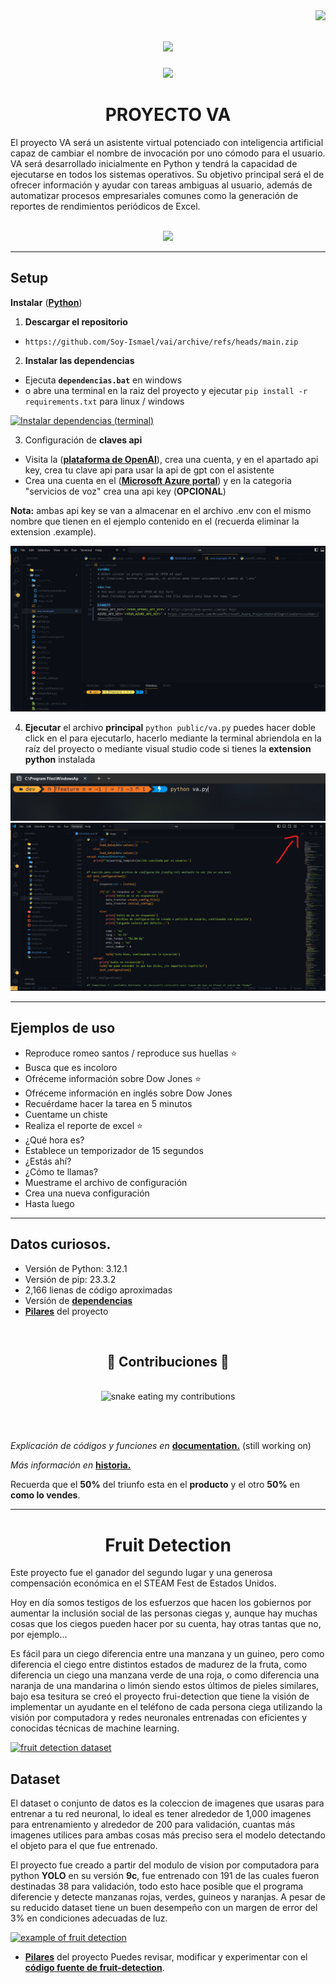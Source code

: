 <img align="right" src="https://visitor-badge.laobi.icu/badge?page_id=Soy-Ismael.Soy-Ismael" />

<h1 align="center">
    <img src="https://readme-typing-svg.herokuapp.com/?font=Righteous&size=35&center=true&vCenter=true&width=500&height=70&duration=5000&lines=¡Hola+a+todos!+👋;+¡Somos+informática+de+6to!+😊;+¡Promoción+2023-2024!🔥" />
</h1>
<div align="center"> 
  <a href="https://www.instagram.com/informaticade_6to?igsh=MjJycm12bXZpbjk4">
    <img src="https://img.shields.io/badge/Instagram-333333?style=for-the-badge&logo=instagram&logoColor=red" />
  </a>
</div>


<h1 align="center">PROYECTO VA</h1>

El proyecto VA será un asistente virtual potenciado con inteligencia artificial capaz de cambiar el nombre de invocación por uno cómodo para el usuario. VA será desarrollado inicialmente en Python y tendrá la capacidad de ejecutarse en todos los sistemas operativos. Su objetivo principal será el de ofrecer información y ayudar con tareas ambiguas al usuario, además de automatizar procesos empresariales comunes como la generación de reportes de rendimientos periódicos de Excel.

<!-- *** -->

<!-- ## Consideraciones Técnicas
([**Curso de Python**](https://youtu.be/nKPbfIU442g?si=MVQuPnEONV21Q0fM))   
([**Curso de GIT**](https://youtu.be/3GymExBkKjE?si=LCoZB_32ZzKhNZD5))  
([**Curso de Python (opcional)**](https://www.youtube.com/playlist?list=PLJ7sTTLrIA6m2bGromPVNC52slexHVJfe))   
([**Curso de GIT (opcional)**](https://youtu.be/VdGzPZ31ts8?si=Y8XVWMdyve40dQ8G))   


[![Curso de git y GitHub desde 0](https://img.youtube.com/vi/3GymExBkKjE/maxresdefault.jpg "Curso de git y github desde cero")](https://youtu.be/3GymExBkKjE?si=rHF7tfVCrc3IHw0i) -->

<div align="center">
    <br>
    <img src="https://skillicons.dev/icons?i=vscode,github,git,python" />
    <!-- <img src="https://skillicons.dev/icons?i=nodejs,javascript,firebase,mysql" /><br> -->
    <br>
</div>

<!-- ### Configuración del repositorio en local
Deben ejecutar los siguientes comandos:

#### Se ejecuta una vez

* ``git init``
* ``git remote add origin url_repositorio`` [repositorio](https://github.com/Soy-Ismael/vai.git)
* ``git config --global user.name nombre_de_github``
* ``git config --global user.email email_de_github``
* ``git branch -M nombre_rama``
* ``git pull `` [url_repositorio](https://github.com/Soy-Ismael/vai.git) ``nombre_rama``
* ``git branch --set-upstream-to=origin/main nombre_rama``

#### Para descargar cambios

* ``git pull``

#### Para subir cambios

* ``git add .``
* ``git commit -m "comentario descriptivo"``
* ``git push``

**Nota:** Una vez vistos los videos deben enviarme un mensaje con su correo electrónico

**Nota:** Los comentarios deben describir el cambio realizado que se va a subir -->

<!-- *** -->

<!-- ## Variables de entorno
Para ejecutar este proyecto, deberá agregar las siguientes variables de entorno a su archivo .env

`OPENAI_API_KEY` -->

***

## Setup
<!-- **Instalar** ([**git**](https://git-scm.com/downloads))    -->
**Instalar** ([**Python**](https://www.python.org/downloads/))   
<!-- 1. ``git clone https://github.com/Soy-Ismael/vai.git`` -->
<!-- 1. **Instalar** las dependencias ejecutando **dependencias.bat** en windows  -->
1. **Descargar el repositorio**
  - ```https://github.com/Soy-Ismael/vai/archive/refs/heads/main.zip```
2. **Instalar las dependencias**
  - Ejecuta **```dependencias.bat```** en windows
  - o abre una terminal en la raiz del proyecto y ejecutar ```pip install -r requirements.txt``` para linux / windows

  [![Instalar dependencias (terminal)](assets/install-dependences.gif "Instalar dependencias (terminal)")](requirements.txt)


3. Configuración de **claves api**
  * Visita la ([**plataforma de OpenAI**](https://platform.openai.com/api-keys)), crea una cuenta, y en el apartado api key, crea tu clave api para usar la api de gpt con el asistente
  * Crea una cuenta en el ([**Microsoft Azure portal**](https://portal.azure.com/#view/Microsoft_Azure_ProjectOxford/CognitiveServicesHub/~/SpeechServices)) y en la categoria "servicios de voz" crea una api key (**OPCIONAL**)
  
  **Nota:** ambas api key se van a almacenar en el archivo .env con el mismo nombre que tienen en el ejemplo contenido en el (recuerda eliminar la extension .example).

  [![Ejemplo de configuración de archivo .env](assets/ejemplo_api_key.png "Ejemplo de configuración de archivo .env")](dev/.env.example)

4. **Ejecutar** el archivo **principal** ```python public/va.py``` puedes hacer doble click en el para ejecutarlo, hacerlo mediante la terminal abriendola en la raíz del proyecto o mediante visual studio code si tienes la **extension python** instalada

[![Ejecutar archivo](assets/execute.png "Ejecutar archivo")](public/va.py)
[![Ejecutar archivo desde visual studio code](assets/execute_fromvsc.png "Ejecutar archivo")](public/va.py)


***

## Ejemplos de uso
* Reproduce romeo santos / reproduce sus huellas ⭐
* Busca que es incoloro
* Ofréceme información sobre Dow Jones ⭐
* Ofréceme información en inglés sobre Dow Jones
* Recuérdame hacer la tarea en 5 minutos
* Cuentame un chiste
* Realiza el reporte de excel ⭐
* ¿Qué hora es?
* Establece un temporizador de 15 segundos
* ¿Estás ahí?
* ¿Cómo te llamas?
* Muestrame el archivo de configuración
* Crea una nueva configuración
* Hasta luego
<!-- * Envía "cómo estás" a Daniel (en desarrollo) ⭐ -->
<!-- * Qué dia fue hace 2 años -->

<!-- ## Dependencias / Módulos
### En Windows
* Ejecutar archivo dependencias.bat

### En Linux / macOS / Windows
* Ejecutar requirements.txt
``pip install -r requirements.txt`` -->

<!-- *** -->

<!-- ## Análisis de capacidades

### Hasta el momento el asistente es capaz de:
**1.0**
- [x] Reproducir contenido en YouTube
- [x] Buscar información en Google
- [x] Resumir artículos de Wikipedia en inglés
- [x] Enviar mensajes por WhatsApp web
- [x] Responder con la hora actual a petición
- [x] Emitir sonido cuando se pueda hablar
- [x] Imprimir frase "PROMOCIÓN 2023-2024" en la terminal al ejecutar
- [x] Colorear de verde el texto "escuchando..." de verde en la terminal
- [x] Resumir artículos de Wikipedia en español
- [x] Añadir texto "Usuario:" y "nombre_asistente:" antes del mensaje en terminal
- [x] Responder únicamente cuando se mencione el nombre
- [x] Almacenar la variable de nombre de un archivo local
- [x] Crear una palabra clave para saber si el asistente está a la escucha
- [x] Preguntas si el usuario quiere formato de 12 o 24 horas en el asistente de configuración
- [x] Revisar porque al mostrar el banner "PROM2023-2024" lanza una advertencia
- [x] Crear archivo para almacenar contactos con sus números
- [x] Preguntar al usuario qué voz de pyttsx3 desea en función de las disponibles (controlar excepción)
- [x] Tomar datos del archivo **config.txt**
- [x] Utilizar modelo de IA y/o IA generativa
- [x] Revisar porque la función "check_internet_connection" no funciona (data_transfer)
- [x] Mejorar forma en la que se crea archivo config.txt (regular expressions)
- [x] Optimizar archivo de readfile.py (se mejoró en "data_transfer.py")


### Funciones en desarrollo o por desarrollar
**RECUERDEN OPTIMIZAR AL MÁXIMO UTILIZANDO LA MENOR CANTIDAD DE MÓDULOS SIEMPRE.**
**RECUERDEN AÑADIR COMENTARIOS DE TODO LO QUE VAYAN HACIENDO.**

**2.0**

**Adamarie**
- [ ] Hacer que el asistente pueda ofrecer la temperatura y tiempo climático
- [ ] Crear comando para apagar el computador (quizás ejecutando un archivo .bat con los comandos correctos desde Python)
- [ ] Reproducir contenido en plataformas distintas a YouTube (Spotify)

**Xaviel**
- [ ] Hacer que el audio resultado de OpenAI tts-1 se reproduzca de inmediato (no crear archivo de audio)
- [x] Implementar reconocimiento de voz con Whisper
- [x] Establecer recordatorios

**Elianny**
- [ ] Reparar envío de mensajes por WhatsApp con pywhatkit
- [ ] Hacer que el envío de mensaje por WhatsApp sea asíncrono
- [ ] Desarrollar módulo capaz de importar todos los contactos al archivo contacts.txt en el formato aceptado

**Jairon**
- [ ] Preguntar a usuario si quiere usar pywhatkit.send() (ver anotaciones)
- [ ] Optimizar funciones de archivo data_transfer.py
- [ ] Realizar conteo de suscriptores de un youtuber
- [ ] Reproducir música en segundo plano (no abrir pestaña de navegador)

**Jared**
- [ ] Desarrollo de interfaz gráfica

**Nayeli**
- [ ] Recordar peticiones anteriores para charla amena (IA)
- [ ] Realizar operaciones matemáticas básicas a petición
- [ ] Eliminar todo el texto anterior a la palabra clave donde sea necesario (.slice() tal vez / expresiones regulares)

**Raysa**
- [ ] Guardar en un archivo **log.txt** el historial de peticiones y respuestas 

**Ismael**
- [x] Capacidad de temporizador
- [x] Mantenerse escuchando siempre (while True:)
- [x] Desarrollo de módulo para tts con red neuronal de Microsoft
- [x] Decir que día fue hace x cantidad de días (datetime.now / datetime.delta())
- [x] Realizar reporte de hoja de Excel
- [ ] Hacer que el temporizador sea asíncrono

***

## Anotaciones
* Si el usuario quiere utilizar pywhatkit.send() (enviar mensajes mediante WhatsApp web) entonces esto se debe guardar en el archivo de config.txt, si su respuesta es sí, entonces debe crear un archivo contacts.txt con el formato clave:valor con el número de teléfono de todas las personas que el usuario desee (como se muestra en contacts.example.txt), si su respuesta es no entonces se guarda esta información en config.txt y no se realiza nada más.
* El archivo **log.txt** debe estar **oculto** en un principio y se mostrará a **petición de usuario**, esto por un comando de voz o bien por un botón mediante una posible interfaz gráfica.
* El archivo **PyWhatKit_DB.txt** con los logs de envíos de mensajes por WhatsApp debe estar **oculto siempre**.
* El archivo local en el que se almacena la variable de nombre puede ser uno llamado **config.txt** y que esté oculto al usuario.
* La palabra clave para verificar si el asistente está a la escucha puede ser "¿Estás ahí?", y el asistente responde si escucha y si no responde es porque no escucha.
* Se debe crear un archivo en formato clave valor con el nombre del contacto y su número de teléfono para enviar mensajes de WhatsApp mediante WhatsApp web con la utilidad pywhatkit.send()
* Antes de cada mensaje se debe añadir el rol de quien propone dicho mensaje, antes del mensaje del usuario debe aparecer el texto "Usuario: ..." y antes del mensaje del asistente "nombre_asistente: ..."
* El archivo **config.txt** va a contener informaciones para la configuración del asistente y se ejecutará la primera vez que se ejecute el software, para saber cuando se ejecuta por primera vez podemos preguntar con Python "¿el archivo config.txt existe?", si no existe es la primera vez que se ejecuta, se crea el archivo con los siguientes datos:
    1. Nombre del asistente
    2. Formato de fecha preferido
    3. Idioma para la conversión del audio de entrada
    4. Voz del asistente
    5. Rol o postura del asistente
* Es necesario optimizar el programa para que corra más rápidamente, para esto podemos utilizar la menor cantidad de módulos posibles y, en lugar de importar todo un módulo, solo importar las funciones o propiedades que necesitamos de un módulo.

**NOTA:** Importar un mismo módulo en 2 archivos distintos no añade peso al programa, el módulo se carga una vez y a partir de ahí siempre que se necesite hace referencia al módulo cargado en memoria. -->

***

<!-- ## Flujo de trabajo

#### Ciclo PHVA

| Planificar | Hacer | Verificar | Actuar |
| :---: | :---: | :---: | :---: |
| Título principal | Análisis de capacidades | notas.txt | Placa de desarrollo |
| Analizar características, funciones y organización del proyecto | Programar las funciones o características propuestas bajo un mismo estándar de orden | Realizar pruebas en diferentes escenarios de ejecución simulados para garantizar el correcto funcionamiento |Una vez listo el proyecto, cargarlo en la placa de desarrollo y esperar el día de la presentación |

### Errores en el programa
* Las voces de **pttsx3** dependen de los idiomas del **usuario** host

**NOTA:** es necesario un buen micrófono para utilizar el software con normalidad, de lo contrario se debería utilizar la línea alternativa para que el asistente pare de escuchar indefinidamente.

### Errores corregidos
* Manejar **excepción** en caso de que se ejecute el programa **sin** conexión a **internet**
* Manejar la **excepción** en caso de que speech_recognition **no encuentre** micrófono
* Manejar **excepción** en caso de que no se encuentren las **variables de entorno** (.env)

*** -->

## Datos curiosos.

* Versión de Python: 3.12.1
* Versión de pip: 23.3.2
* 2,166 lienas de código aproximadas
* Versión de [**dependencias**](requirements.txt)
* [**Pilares**](assets/checkpoints_va.jpeg) del proyecto

<!-- ### Explicación de ramas
* **main** rama principal, no se trabaja sobre esta rama, es únicamente para mergear todos los cambios
* **file** rama para trabajar con nuevos módulos o módulos existentes para el proyecto
* **feature** rama para desarrollar una nueva característica en el propio archivo del asistente (va.py)
* **backup** rama para realizar copias de seguridad con regularidad, no se trabaja en esta rama
* **display** rama para el desarrollo de la interfaz gráfica del asistente
* **ia** rama para el desarrollo de características relacionadas con inteligencia artificial -->

<!-- ### Comandos para cambiar de rama
**Cuando inicies a trabajar**
```git checkout nombre_rama```

**Cuando termines de trabajar**
```git push origin nombre_rama``` -->

<div align="center">
  <br>
  <h2>🐍 Contribuciones 🐍</h2>
  <br>
  <img alt="snake eating my contributions" src="https://raw.githubusercontent.com/salesp07/salesp07/output/github-contribution-grid-snake-dark.svg" />
  
  <br/><br/>
</div>

*Explicación de códigos y funciones en* [**documentation.**](DOCUMENTATION.md) (still working on)

*Más información en* [**historia.**](HISTORY.md)

Recuerda que el **50%** del triunfo esta en el **producto** y el otro **50%** en **como lo vendes**.

***

<h1 align="center">Fruit Detection</h1>
Este proyecto fue el ganador del segundo lugar y una generosa compensación económica en el STEAM Fest de Estados Unidos.

Hoy en día somos testigos de los esfuerzos que hacen los gobiernos por aumentar la inclusión social de las personas ciegas y, aunque hay muchas cosas que los ciegos pueden hacer por su cuenta, hay otras tantas que no, por ejemplo...

Es fácil para un ciego diferencia entre una manzana y un guineo, pero como diferencia el ciego entre distintos estados de madurez de la fruta, como diferencia un ciego una manzana verde de una roja, o como diferencia una naranja de una mandarina o limón siendo estos últimos de pieles similares, bajo esa tesitura se creó el proyecto frui-detection que tiene la visión de implementar un ayudante en el teléfono de cada persona ciega utilizando la visión por computadora y redes neuronales entrenadas con eficientes y conocidas técnicas de machine learning.


[![fruit detection dataset](assets/fruit-detection-dataset.gif "fruit detection dataset")](assets/fruit-detection-dataset.mp4)

## Dataset
El dataset o conjunto de datos es la coleccion de imagenes que usaras para entrenar a tu red neuronal, lo ideal es tener alrededor de 1,000 imagenes para entrenamiento y alrededor de 200 para validación, cuantas más imagenes utilices para ambas cosas más preciso sera el modelo detectando el objeto para el que fue entrenado.

El proyecto fue creado a partir del modulo de vision por computadora para python **YOLO** en su versión **9c**, fue entrenado con 191 de las cuales fueron destinadas 38 para validación, todo esto hace posible que el programa diferencie y detecte manzanas rojas, verdes, guineos y naranjas. A pesar de su reducido dataset tiene un buen desempeño con un margen de error del 3% en condiciones adecuadas de luz.

[![example of fruit detection](assets/example-fd-g.gif "example of fruit detection")](assets/example-fd-g.gif)

* [**Pilares**](assets/checkpoints_va.jpeg) del proyecto
Puedes revisar, modificar y experimentar con el [**código fuente de fruit-detection**](https://github.com/Soy-Ismael/Real-Time-Fruit-Detection-YOLOv9-v8.git).